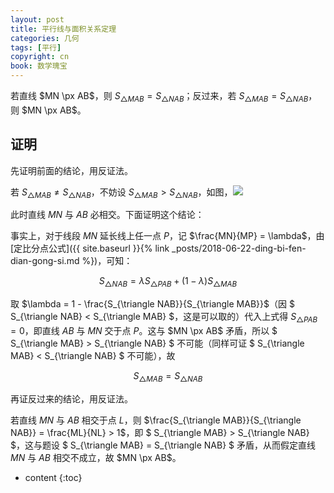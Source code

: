 ```yaml
---
layout: post
title: 平行线与面积关系定理
categories: 几何
tags: [平行]
copyright: cn
book: 数学瑰宝
---
```


若直线 $MN \px AB$，则 $S_{\triangle MAB} = S_{\triangle NAB}$；反过来，若 $S_{\triangle MAB} = S_{\triangle NAB}$，则 $MN \px AB$。

<!--more-->

## 证明

先证明前面的结论，用反证法。

若 $S_{\triangle MAB} \neq S_{\triangle NAB}$，不妨设 $S_{\triangle MAB} > S_{\triangle NAB}$，如图，<img src="{{ site.baseurl }}{% link /pic/pxx_mianji.svg %}"/> 

此时直线 $MN$ 与 $AB$ 必相交。下面证明这个结论：

事实上，对于线段 $MN$ 延长线上任一点 $P$，记 $\frac{MN}{MP} = \lambda$，由[定比分点公式]({{ site.baseurl }}{% link _posts/2018-06-22-ding-bi-fen-dian-gong-si.md %})，可知：

$$ S_{\triangle NAB} = \lambda S_{\triangle PAB} + (1 - \lambda)S_{\triangle MAB} $$

取 $\lambda = 1 - \frac{S_{\triangle NAB}}{S_{\triangle MAB}}$（因 $ S_{\triangle NAB} < S_{\triangle MAB} $，这是可以取的）代入上式得 $S_{\triangle PAB} = 0$，即直线 $AB$ 与 $MN$ 交于点 $P$。这与 $MN \px AB$ 矛盾，所以 $ S_{\triangle MAB} > S_{\triangle NAB} $ 不可能（同样可证 $ S_{\triangle MAB} < S_{\triangle NAB} $ 不可能），故

$$ S_{\triangle MAB} = S_{\triangle NAB} $$

再证反过来的结论，用反证法。

若直线 $MN$ 与 $AB$ 相交于点 $L$，则 $\frac{S_{\triangle MAB}}{S_{\triangle NAB}} = \frac{ML}{NL} > 1$，即 $ S_{\triangle MAB} > S_{\triangle NAB} $，这与题设 $ S_{\triangle MAB} = S_{\triangle NAB} $ 矛盾，从而假定直线 $MN$ 与 $AB$ 相交不成立，故 $MN \px AB$。

* content
{:toc}

